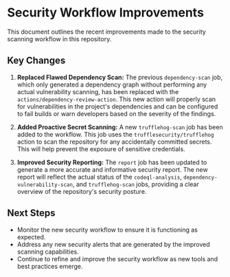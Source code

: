 # Security Workflow Improvements

This document outlines the recent improvements made to the security scanning workflow in this repository.

## Key Changes

1.  **Replaced Flawed Dependency Scan:** The previous `dependency-scan` job, which only generated a dependency graph without performing any actual vulnerability scanning, has been replaced with the `actions/dependency-review-action`. This new action will properly scan for vulnerabilities in the project's dependencies and can be configured to fail builds or warn developers based on the severity of the findings.

2.  **Added Proactive Secret Scanning:** A new `trufflehog-scan` job has been added to the workflow. This job uses the `trufflesecurity/trufflehog` action to scan the repository for any accidentally committed secrets. This will help prevent the exposure of sensitive credentials.

3.  **Improved Security Reporting:** The `report` job has been updated to generate a more accurate and informative security report. The new report will reflect the actual status of the `codeql-analysis`, `dependency-vulnerability-scan`, and `trufflehog-scan` jobs, providing a clear overview of the repository's security posture.

## Next Steps

- Monitor the new security workflow to ensure it is functioning as expected.
- Address any new security alerts that are generated by the improved scanning capabilities.
- Continue to refine and improve the security workflow as new tools and best practices emerge.
